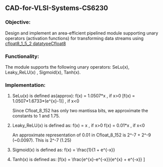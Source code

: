 ## CAD-for-VLSI-Systems-CS6230

### Objective:
Design and implement an area-efficient pipelined module supporting unary operators (activation functions) for transforming data streams using [cfloat8_1_5_2 datatypeCfloat8](https://cdn.motor1.com/pdf-files/535242876-tesla-dojo-technology.pdf)


### Functionality:
The module supports the following unary operators: SeLu(x), Leaky_ReLU(x) , Sigmoid(x),  Tanh(x).

### Implementation:
1. SeLu(x) is defined as(approx):
         f(x) = 1.0507\*x , if x>0
         \[f(x) = 1.0507\*1.6733\*(e^{x}-1)\] , if x<0

   Since Cfloat_8_152 has only two mantissa bits, we approximate the constants to 1 and 1.75.

2. Leaky_ReLU(x) is defined as:
         f(x) = x , if x>0
         f(x) = 0.01\*x , if x<0
   
   An approximate representation of 0.01 in Cfloat_8_152 is 2^-7 + 2^-9 (~0.0097). This is 2^-7 (1.25)

3. Sigmoid(x) is defined as:
         f(x) = \frac{1}{1 + e^{-x}}
   
4. Tanh(x) is defined as:
         \[f(x) =  \frac{e^{x}-e^{-x}}{e^{x} + e^{-x}} \]


